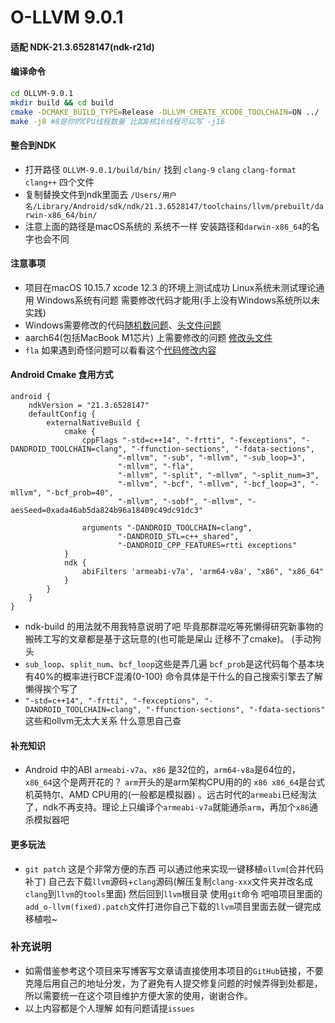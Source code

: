 O-LLVM 9.0.1
================================
#### 适配 NDK-21.3.6528147(ndk-r21d)
#### 编译命令

``` bash
cd OLLVM-9.0.1
mkdir build && cd build
cmake -DCMAKE_BUILD_TYPE=Release -DLLVM_CREATE_XCODE_TOOLCHAIN=ON ../
make -j8 #8是你的CPU线程数量 比如8核16线程可以写 -j16 
```
#### 整合到NDK
                
+ 打开路径 `OLLVM-9.0.1/build/bin/` 找到 `clang-9` `clang` `clang-format` `clang++` 四个文件
+ 复制替换文件到ndk里面去 `/Users/用户名/Library/Android/sdk/ndk/21.3.6528147/toolchains/llvm/prebuilt/darwin-x86_64/bin/`
+ 注意上面的路径是macOS系统的 系统不一样 安装路径和`darwin-x86_64`的名字也会不同

#### 注意事项
+ 项目在macOS 10.15.7 xcode 12.3 的环境上测试成功 Linux系统未测试理论通用 Windows系统有问题 需要修改代码才能用(手上没有Windows系统所以未实践)
+ Windows需要修改的代码[随机数问题](https://github.com/obfuscator-llvm/obfuscator/pull/89/commits/8b93673403f75d5766093469c7532bb9752e2d2d)、[头文件问题](https://github.com/obfuscator-llvm/obfuscator/pull/90/commits/f7003bb6199c2da345d749ed62503597f4198d26)
+ aarch64(包括MacBook M1芯片) 上需要修改的问题 [修改头文件](https://github.com/obfuscator-llvm/obfuscator/pull/160)
+ `fla` 如果遇到奇怪问题可以看看这个[代码修改内容](https://github.com/obfuscator-llvm/obfuscator/pull/41/commits/6032fb15b49d28c2147bea997c47fab22d7f6cb8)

#### Android Cmake 食用方式
```
android {
    ndkVersion = "21.3.6528147"
    defaultConfig {
        externalNativeBuild {
            cmake {
                cppFlags "-std=c++14", "-frtti", "-fexceptions", "-DANDROID_TOOLCHAIN=clang", "-ffunction-sections", "-fdata-sections",
                        "-mllvm", "-sub", "-mllvm", "-sub_loop=3",
                        "-mllvm", "-fla",
                        "-mllvm", "-split", "-mllvm", "-split_num=3",
                        "-mllvm", "-bcf", "-mllvm", "-bcf_loop=3", "-mllvm", "-bcf_prob=40",
                        "-mllvm", "-sobf", "-mllvm", "-aesSeed=0xada46ab5da824b96a18409c49dc91dc3"

                arguments "-DANDROID_TOOLCHAIN=clang",
                        "-DANDROID_STL=c++_shared",
                        "-DANDROID_CPP_FEATURES=rtti exceptions"
            }
            ndk {
                abiFilters 'armeabi-v7a', 'arm64-v8a', "x86", "x86_64"
            }
        }
    }
}
```
+ ndk-build 的用法就不用我特意说明了吧 毕竟那群混吃等死懒得研究新事物的搬砖工写的文章都是基于这玩意的(也可能是屎山 迁移不了cmake)。 (手动狗头
+ `sub_loop`、`split_num`、`bcf_loop`这些是弄几遍 `bcf_prob`是这代码每个基本块有40%的概率进行BCF混淆(0-100) 命令具体是干什么的自己搜索引擎去了解 懒得挨个写了
+ `"-std=c++14", "-frtti", "-fexceptions", "-DANDROID_TOOLCHAIN=clang", "-ffunction-sections", "-fdata-sections"` 这些和ollvm无太大关系 什么意思自己查
#### 补充知识
+ Android 中的ABI `armeabi-v7a`、`x86` 是32位的，`arm64-v8a`是64位的， `x86_64`这个是两开花的？ `arm`开头的是arm架构CPU用的的 `x86 x86_64`是台式机英特尔、AMD CPU用的(一般都是模拟器) 。远古时代的`armeabi`已经淘汰了，ndk不再支持。理论上只编译个`armeabi-v7a`就能通杀`arm`，再加个`x86`通杀模拟器吧

#### 更多玩法
+ `git patch` 这是个非常方便的东西 可以通过他来实现一键移植`ollvm`(合并代码补丁) 自己去下载`llvm`源码+`clang`源码(解压复制`clang-xxx`文件夹并改名成`clang`到`llvm`的`tools`里面) 然后回到`llvm`根目录 使用`git`命令 吧咱项目里面的`add_o-llvm(fixed).patch`文件打进你自己下载的`llvm`项目里面去就一键完成移植啦~


### 补充说明
+ 如需借鉴参考这个项目来写博客写文章请直接使用本项目的`GitHub`链接，不要克隆后用自己的地址分发，为了避免有人提交修复问题的时候弄得到处都是，所以需要统一在这个项目维护方便大家的使用，谢谢合作。
+ 以上内容都是个人理解 如有问题请提`issues`
